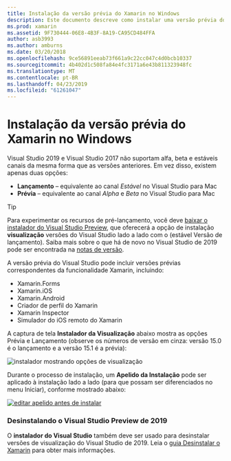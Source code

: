 ```yaml
---
title: Instalação da versão prévia do Xamarin no Windows
description: Este documento descreve como instalar uma versão prévia do Xamarin no Visual Studio de 2019 usando o canal de versão de visualização.
ms.prod: xamarin
ms.assetid: 9F730444-06E8-4B3F-8A19-CA95CD484FFA
author: asb3993
ms.author: amburns
ms.date: 03/20/2018
ms.openlocfilehash: 9ce56891eeab73f661a9c22cc047c4d0bcb10337
ms.sourcegitcommit: 4b402d1c508fa84e4fc3171a6e43b811323948fc
ms.translationtype: MT
ms.contentlocale: pt-BR
ms.lasthandoff: 04/23/2019
ms.locfileid: "61261047"
---
```

# <a name="installing-xamarin-preview-on-windows"></a>Instalação da versão prévia do Xamarin no Windows

Visual Studio 2019 e Visual Studio 2017 não suportam alfa, beta e estáveis canais da mesma forma que as versões anteriores. Em vez disso, existem apenas duas opções:

- **Lançamento** – equivalente ao canal _Estável_ no Visual Studio para Mac
- **Prévia** – equivalente ao canal _Alpha_ e _Beta_ no Visual Studio para Mac

> [!TIP]
> Para experimentar os recursos de pré-lançamento, você deve [baixar o instalador do Visual Studio Preview](https://visualstudio.microsoft.com/vs/preview/), que oferecerá a opção de instalação **visualização** versões do Visual Studio lado a lado com o (estável Versão de lançamento). Saiba mais sobre o que há de novo no Visual Studio de 2019 pode ser encontrada na [notas de versão](https://docs.microsoft.com/visualstudio/releases/2019/release-notes).

A versão prévia do Visual Studio pode incluir versões prévias correspondentes da funcionalidade Xamarin, incluindo:

- Xamarin.Forms
- Xamarin.iOS
- Xamarin.Android
- Criador de perfil do Xamarin
- Xamarin Inspector
- Simulador do iOS remoto do Xamarin

A captura de tela **Instalador da Visualização** abaixo mostra as opções Prévia e Lançamento (observe os números de versão em cinza: versão 15.0 é o lançamento e a versão 15.1 é a prévia):

![instalador mostrando opções de visualização](windows-images/vs2017-installer.jpg)

Durante o processo de instalação, um **Apelido da Instalação** pode ser aplicado à instalação lado a lado (para que possam ser diferenciados no menu Iniciar), conforme mostrado abaixo:

[![editar apelido antes de instalar](windows-images/vs2017-nickname-sml.png "editar apelido antes de instalar")](windows-images/vs2017-nickname.png#lightbox)

### <a name="uninstalling-visual-studio-2019-preview"></a>Desinstalando o Visual Studio Preview de 2019

O **instalador do Visual Studio** também deve ser usado para desinstalar versões de visualização do Visual Studio de 2019. Leia o [guia Desinstalar o Xamarin](uninstalling-xamarin.md#uninstallvs2017) para obter mais informações.
